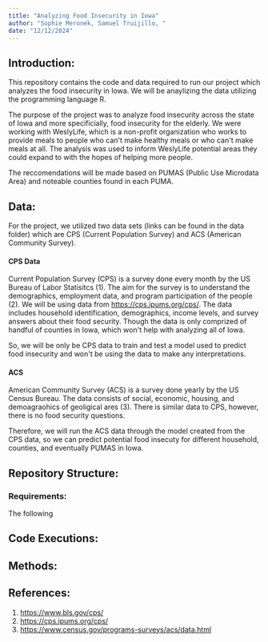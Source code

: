```yaml
---
title: "Analyzing Food Insecurity in Iowa"
author: "Sophie Meronek, Samuel Truijillo, "
date: "12/12/2024"
---
```


## Introduction:
This repository contains the code and data required to run our project which analyzes the food insecurity in Iowa.  We will be anaylizing the data utilizing the programming language R.

The purpose of the project was to analyze food insecurity across the state of Iowa and more specificially, food insecurity for the elderly. We were working with WeslyLife, which is a non-profit organization who works to provide meals to people who can't make healthy meals or who can't make meals at all. The analysis was used to inform WeslyLife potential areas they could expand to with the hopes of helping more people.  

The reccomendations will be made based on PUMAS (Public Use Microdata Area) and noteable counties found in each PUMA.

## Data:

For the project, we utilized two data sets (links can be found in the data folder) which are CPS (Current Population Survey) and ACS (American Community Survey).

#### CPS Data
Current Population Survey (CPS) is a survey done every month by the US Bureau of Labor Statisitcs (1). The aim for the survey is to understand the demographics, employment data, and program participation of the people (2).  We will be using data from https://cps.ipums.org/cps/. The data includes household identification, demographics, income levels, and survey answers about their food security. Though the data is only comprized of handful of counties in Iowa, which won't help with analyzing all of Iowa.

So, we will be only be CPS data to train and test a model used to predict food insecurity and won't be using the data to make any interpretations.

#### ACS 
American Community Survey (ACS) is a survey done yearly by the US Census Bureau.  The data consists of social, economic, housing, and demoagraohics of geoligical ares (3).  There is similar data to CPS, however, there is no food security questions.

Therefore, we will run the ACS data through the model created from the CPS data, so we can predict potential food insecuty for different household, counties, and eventually PUMAS in Iowa.

## Repository Structure:

### Requirements:
The following 

## Code Executions:


## Methods:

## References:
1) https://www.bls.gov/cps/
2) https://cps.ipums.org/cps/ 
3) https://www.census.gov/programs-surveys/acs/data.html





